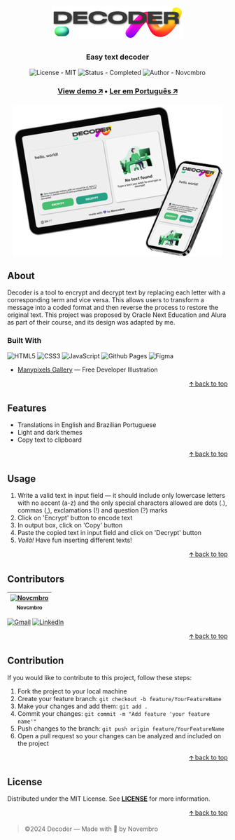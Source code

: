 <div id="top" align="center">
  <h1>
    <picture>
      <source srcset="https://raw.githubusercontent.com/novcmbro/decoder/main/src/img/decoder-logo-dark.png" media="(prefers-color-scheme: dark)">
      <img src="https://raw.githubusercontent.com/novcmbro/decoder/main/src/img/decoder-logo-light.png" alt="Decoder" width="300px">
    </picture>
  </h1>

  ### Easy text decoder

  ![License - MIT](https://img.shields.io/badge/license-MIT-informational?style=for-the-badge)
  ![Status - Completed](https://img.shields.io/badge/status-completed-success?style=for-the-badge)
  ![Author - Novcmbro](https://img.shields.io/badge/author-novcmbro-BBBBBB?style=for-the-badge)

  ### [**View demo 🡭**](https://novcmbro.github.io/decoder) • [**Ler em Português 🡭**](https://github.com/novcmbro/decoder/blob/main/docs/pt/README.md)

  <picture>
    <source srcset="https://raw.githubusercontent.com/novcmbro/novcmbro.github.io/main/src/img/project-decoder-dark.png" media="(prefers-color-scheme: dark)">
    <img src="https://raw.githubusercontent.com/novcmbro/novcmbro.github.io/main/src/img/project-decoder-light.png" alt="Decoder" width="480px">
  </picture>
</div>

## About
Decoder is a tool to encrypt and decrypt text by replacing each letter with a corresponding term and vice versa. This allows users to transform a message into a coded format and then reverse the process to restore the original text. This project was proposed by Oracle Next Education and Alura as part of their course, and its design was adapted by me.

### Built With
![HTML5](https://img.shields.io/badge/html5-E34F26?style=for-the-badge&logo=html5&logoColor=white)
![CSS3](https://img.shields.io/badge/css3-1572B6?style=for-the-badge&logo=css3&logoColor=white)
![JavaScript](https://img.shields.io/badge/javascript-323330?style=for-the-badge&logo=javascript&logoColor=%23F7DF1E)
![Github Pages](https://img.shields.io/badge/github_pages-121013?style=for-the-badge&logo=github&logoColor=white)
![Figma](https://img.shields.io/badge/figma-F24E1E?style=for-the-badge&logo=figma&logoColor=white)
- [Manypixels Gallery](https://www.manypixels.co/gallery) — Free Developer Illustration
<p align="right"><a href="#top">🡩 back to top</a></p>

## Features
- Translations in English and Brazilian Portuguese
- Light and dark themes
- Copy text to clipboard
<p align="right"><a href="#top">🡩 back to top</a></p>

## Usage
1. Write a valid text in input field — it should include only lowercase letters with no accent (a-z) and the only special characters allowed are dots (.), commas (,), exclamations (!) and question (?) marks
2. Click on 'Encrypt' button to encode text
3. In output box, click on 'Copy' button
4. Paste the copied text in input field and click on 'Decrypt' button
5. *Voilà!* Have fun inserting different texts!
<p align="right"><a href="#top">🡩 back to top</a></p>

## Contributors
| [<img src="https://github.com/novcmbro.png" alt="Novcmbro" width="100px" height="100px"><br><sub>Novcmbro</sub>](https://github.com/novcmbro) |
| :---: |

[![Gmail](https://img.shields.io/badge/gmail-D14836?style=for-the-badge&logo=gmail&logoColor=white)](mailto:novcmbro@gmail.com)
[![LinkedIn](https://img.shields.io/badge/linkedin-0077B5.svg?style=for-the-badge&logo=linkedin&logoColor=white)](https://www.linkedin.com/in/novcmbro/)
<p align="right"><a href="#top">🡩 back to top</a></p>

## Contribution
If you would like to contribute to this project, follow these steps:
1. Fork the project to your local machine
2. Create your feature branch: `git checkout -b feature/YourFeatureName`
3. Make your changes and add them: `git add .`
4. Commit your changes: `git commit -m "Add feature 'your feature name'"`
5. Push changes to the branch: `git push origin feature/YourFeatureName`
6. Open a pull request so your changes can be analyzed and included on the project
<p align="right"><a href="#top">🡩 back to top</a></p>

## License
Distributed under the MIT License. See [**LICENSE**](https://github.com/novcmbro/decoder/blob/main/LICENSE) for more information.
<p align="right"><a href="#top">🡩 back to top</a></p>

> ©2024 Decoder — Made with 💜 by Novembro
